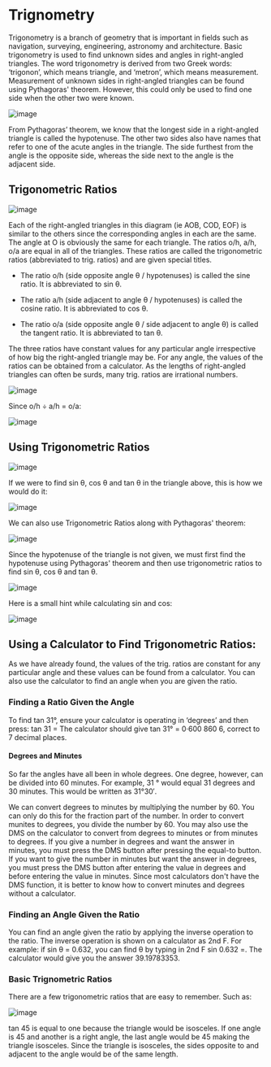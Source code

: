 # Trignometry

Trigonometry is a branch of geometry that is important in fields such as navigation, surveying, engineering, astronomy and architecture. Basic trigonometry is used to find unknown sides and angles in right-angled triangles. The word trigonometry is derived from two Greek words: ‘trigonon’, which means triangle, and ‘metron’, which means measurement. Measurement of unknown sides in right-angled triangles can be found using Pythagoras' theorem. However, this could only be used to find one side when the other two were known.

![image](https://user-images.githubusercontent.com/66630745/84338974-10f5ce00-abbb-11ea-8c89-776a88a8b636.png)

From Pythagoras’ theorem, we know that the longest side in a right-angled triangle is called the hypotenuse. The other two sides also have names that refer to one of the acute angles in the triangle. The side furthest from the angle is the opposite side, whereas the side next to the angle is the adjacent side.

## Trigonometric Ratios

![image](https://user-images.githubusercontent.com/66630745/84339370-f112da00-abbb-11ea-9c36-996839e3fdd5.png)

Each of the right-angled triangles in this diagram (ie AOB, COD, EOF) is similar to the others since the corresponding angles in each are the same. The angle at O is obviously the same for each triangle. The ratios o/h, a/h, o/a are equal in all of the triangles. These ratios are called the trigonometric ratios (abbreviated to trig. ratios) and are given special titles. 

- The ratio o/h (side opposite angle θ / hypotenuses) is called the sine ratio. It is abbreviated to sin θ. 

- The ratio a/h (side adjacent to angle θ / hypotenuses) is called the cosine ratio. It is abbreviated to cos θ. 

- The ratio o/a (side opposite angle θ / side adjacent to angle θ) is called the tangent ratio. It is abbreviated to tan θ. 

The three ratios have constant values for any particular angle irrespective of how big the right-angled triangle may be. For any angle, the values of the ratios can be obtained from a calculator. As the lengths of right-angled triangles can often be surds, many trig. ratios are irrational numbers.

![image](https://user-images.githubusercontent.com/66630745/84340981-a1cea880-abbf-11ea-8bf9-adc8aab0ea3e.png)

Since o/h ÷ a/h = o/a:

![image](https://user-images.githubusercontent.com/66630745/84341031-c7f44880-abbf-11ea-92fd-f20d97b78b40.png)

## Using Trigonometric Ratios

![image](https://user-images.githubusercontent.com/66630745/84341227-389b6500-abc0-11ea-8f7b-ba64be9dddf1.png)

If we were to find  sin θ, cos θ and tan θ in the triangle above, this is how we would do it:

![image](https://user-images.githubusercontent.com/66630745/84341280-5799f700-abc0-11ea-9fcc-02e960f94e1b.png)

We can also use Trigonometric Ratios along with Pythagoras' theorem:

![image](https://user-images.githubusercontent.com/66630745/84341350-7e582d80-abc0-11ea-80ba-1a8918220041.png)

Since the hypotenuse of the triangle is not given, we must first find the hypotenuse using Pythagoras' theorem and then use trigonometric ratios to find sin θ, cos θ and tan θ.

![image](https://user-images.githubusercontent.com/66630745/84341420-a6479100-abc0-11ea-8781-4103ea82794a.png)

Here is a small hint while calculating sin and cos:

![image](https://user-images.githubusercontent.com/66630745/84341597-20781580-abc1-11ea-878f-448f6737677d.png)

## Using a Calculator to Find Trigonometric Ratios:

As we have already found, the values of the trig. ratios are constant for any particular angle and
these values can be found from a calculator. You can also use the calculator to find an angle when you are given the ratio.

### Finding a Ratio Given the Angle

To find tan 31°, ensure your calculator is operating in ‘degrees’ and then press:
tan 31 = 
The calculator should give tan 31° = 0·600 860 6, correct to 7 decimal places.

#### Degrees and Minutes

So far the angles have all been in whole degrees. One degree, however, can be divided into 60 minutes. For example, 31 ° would equal 31 degrees and 30 minutes. This would be written as 31°30′.

We can convert degrees to minutes by multiplying the number by 60. You can only do this for the fraction part of the number. In order to convert munites to degrees, you divide the number by 60. You may also use the DMS on the calculator to convert from degrees to minutes or from minutes to degrees. If you give a number in degrees and want the answer in minutes, you must press the DMS button after pressing the equal-to button. If you want to give the number in minutes but want the answer in degrees, you must press the DMS button after entering the value in degrees and before entering the value in minutes. Since most calculators don't have the DMS function, it is better to know how to convert minutes and degrees without a calculator.

### Finding an Angle Given the Ratio

You can find an angle given the ratio by applying the inverse operation to the ratio. The inverse operation is shown on a calculator as 2nd F. For example: if sin θ = 0.632, you can find θ by typing in 2nd F sin 0.632 =. The calculator would give you the answer 39.19783353.

### Basic Trignometric Ratios

There are a few trigonometric ratios that are easy to remember. Such as:

![image](https://user-images.githubusercontent.com/66630745/84346173-004e5380-abcd-11ea-9b5a-2a0c83dac1c9.png)

tan 45 is equal to one because the triangle would be isosceles. If one angle is 45 and another is a right angle, the last angle would be 45 making the triangle isosceles. Since the triangle is isosceles, the sides opposite to and adjacent to the angle would be of the same length. 
